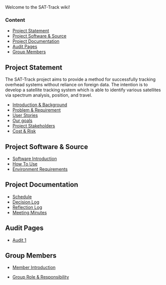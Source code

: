 Welcome to the SAT-Track wiki!

### Content

* [Project Statement](#1)
* [Project Software & Source](#2)
* [Project Documentation](#3)
* [Audit Pages](#4)
* [Group Members](#5)


## Project Statement <a id="1"></a>

The SAT-Track project aims to provide a method for successfully tracking overhead systems without reliance on foreign data. The intention is to develop a satellite tracking system which is able to identify various satellites via spectrum analysis, position, and travel.

* [Introduction & Background](https://github.com/SAT-Techlauncher/SAT-Track/wiki/Introduction-&-Background)
* [Problem & Requirement](https://github.com/SAT-Techlauncher/SAT-Track/wiki/Problem-&-Requirements)
* [User Stories](https://github.com/SAT-Techlauncher/SAT-Track/wiki/User-Stories)
* [Our goals]()
* [Project Stakeholders](https://github.com/SAT-Techlauncher/SAT-Track/wiki/Project-Stakeholders)
* [Cost & Risk](https://github.com/SAT-Techlauncher/SAT-Track/wiki/Cost-&-Risk)

## Project Software & Source <a id="2"></a>

* [Software Introduction](https://github.com/SAT-Techlauncher/SAT-Track/wiki/Software-Introduction)
* [How To Use](https://github.com/SAT-Techlauncher/SAT-Track/wiki/How-To-Use)
* [Environment Requirements](https://github.com/SAT-Techlauncher/SAT-Track/wiki/Environment-Requirements)

## Project Documentation <a id="3"></a>

* [Schedule](https://github.com/SAT-Techlauncher/SAT-Track/wiki/Schedule)
* [Decision Log](https://github.com/SAT-Techlauncher/SAT-Track/wiki/Decision-Log)
* [Reflection Log](https://github.com/SAT-Techlauncher/SAT-Track/wiki/Reflection-Log)
* [Meeting Minutes](https://github.com/SAT-Techlauncher/SAT-Track/wiki/Meeting-Minutes)

## Audit Pages <a id="4"></a>

* [Audit 1](https://github.com/SAT-Techlauncher/SAT-Track/wiki/Audit-1)

## Group Members <a id="5"></a>

* [Member Introduction](https://github.com/SAT-Techlauncher/SAT-Track/wiki/Member-Introduction)

* [Group Role & Responsibility ](https://github.com/SAT-Techlauncher/SAT-Track/wiki/Group-Role-&-Responsibility)
